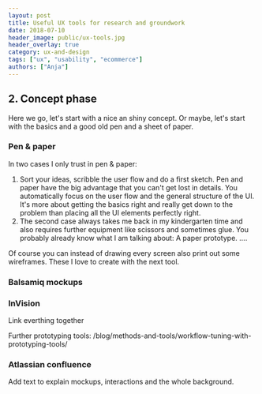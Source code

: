 ```yaml
---
layout: post
title: Useful UX tools for research and groundwork
date: 2018-07-10
header_image: public/ux-tools.jpg
header_overlay: true
category: ux-and-design
tags: ["ux", "usability", "ecommerce"]
authors: ["Anja"]
---
```


## 2. Concept phase
Here we go, let's start with a nice an shiny concept. Or maybe, let's start with the basics and a good old pen and a sheet of paper.

### Pen & paper
In two cases I only trust in pen & paper:

1. Sort your ideas, scribble the user flow and do a first sketch. Pen and paper have the big advantage that you can't get lost in details. You automatically focus on the user flow and the general structure of the UI. It's more about getting the basics right and really get down to the problem than placing all the UI elements perfectly right.
2. The second case always takes me back in my kindergarten time and also requires further equipment like scissors and sometimes glue. You probably already know what I am talking about: A paper prototype. ....

Of course you can instead of drawing every screen also print out some wireframes. These I love to create with the next tool.     

### Balsamiq mockups


### InVision

Link everthing together

Further prototyping tools: /blog/methods-and-tools/workflow-tuning-with-prototyping-tools/


### Atlassian confluence

Add text to explain mockups, interactions and the whole background.
